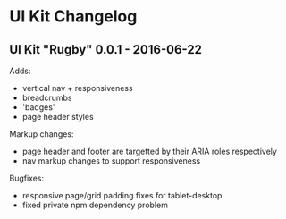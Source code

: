 # UI Kit Changelog

## UI Kit "Rugby" 0.0.1 - 2016-06-22

Adds:

- vertical nav + responsiveness
- breadcrumbs
- 'badges'
- page header styles

Markup changes:

- page header and footer are targetted by their ARIA roles respectively
- nav markup changes to support responsiveness

Bugfixes:

- responsive page/grid padding fixes for tablet-desktop
- fixed private npm dependency problem
